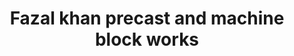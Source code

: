 ---
title: "Fazal khan precast and machine block works"
url: /karachi/fazal-khan-precast-and-machine-block-works/
shop: shop
---